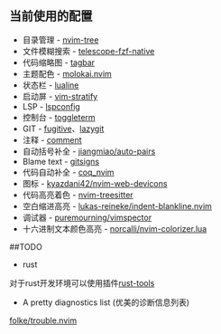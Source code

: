 ## 当前使用的配置

- 目录管理 - [nvim-tree](https://github.com/kyazdani42/nvim-tree.lua)
- 文件模糊搜索 - [telescope-fzf-native](https://github.com/nvim-telescope/telescope-fzy-native.nvim)
- 代码缩略图 - [tagbar](https://github.com/majutsushi/tagbar)
- 主题配色 - [molokai.nvim](https://github.com/tanvirtin/monokai.nvim)
- 状态栏 - [lualine](https://github.com/nvim-lualine/lualine.nvim)
- 启动屏 - [vim-stratify](https://github.com/mhinz/vim-startify)
- LSP - [lspconfig](https://github.com/neovim/nvim-lspconfig)
- 控制台 - [toggleterm](https://github.com/akinsho/toggleterm.nvim)
- GIT - [fugitive](https://github.com/tpope/vim-fugitive)、[lazygit](https://github.com/lewis6991/gitsigns.nvim)
- 注释 - [comment](https://github.com/numToStr/Comment.nvim)
- 自动括号补全 - [jiangmiao/auto-pairs](https://github.com/jiangmiao/auto-pairs)
- Blame text - [gitsigns](https://github.com/lewis6991/gitsigns.nvim)
- 代码自动补全 - [coq_nvim](https://github.com/ms-jpq/coq_nvim)
- 图标 - [kyazdani42/nvim-web-devicons](https://github.com/kyazdani42/nvim-web-devicons)
- 代码高亮着色 - [nvim-treesitter](https://github.com/nvim-treesitter/nvim-treesitter)
- 空白缩进高亮 - [lukas-reineke/indent-blankline.nvim](https://github.com/lukas-reineke/indent-blankline.nvim)
- 调试器 - [puremourning/vimspector](https://github.com/puremourning/vimspector)
- 十六进制文本颜色高亮 - [norcalli/nvim-colorizer.lua](https://github.com/norcalli/nvim-colorizer.lua)

##TODO 

- rust 

对于rust开发环境可以使用插件[rust-tools](https://github.com/simrat39/rust-tools.nvim)

- A pretty diagnostics list (优美的诊断信息列表)

[folke/trouble.nvim](https://github.com/folke/trouble.nvim)
